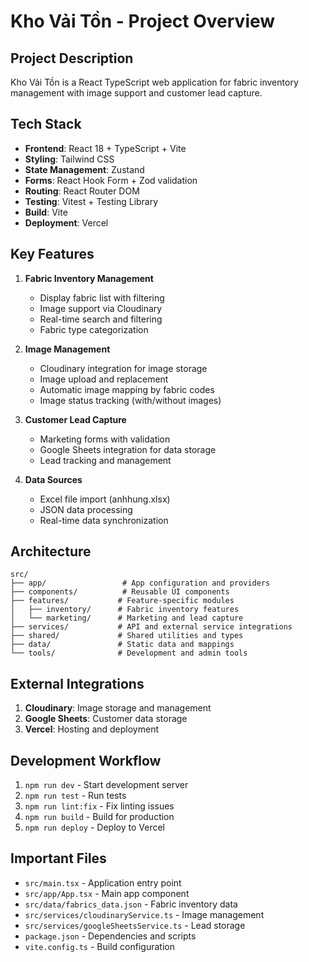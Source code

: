 # Kho Vải Tồn - Project Overview

## Project Description
Kho Vải Tồn is a React TypeScript web application for fabric inventory management with image support and customer lead capture.

## Tech Stack
- **Frontend**: React 18 + TypeScript + Vite
- **Styling**: Tailwind CSS
- **State Management**: Zustand
- **Forms**: React Hook Form + Zod validation
- **Routing**: React Router DOM
- **Testing**: Vitest + Testing Library
- **Build**: Vite
- **Deployment**: Vercel

## Key Features
1. **Fabric Inventory Management**
   - Display fabric list with filtering
   - Image support via Cloudinary
   - Real-time search and filtering
   - Fabric type categorization

2. **Image Management**
   - Cloudinary integration for image storage
   - Image upload and replacement
   - Automatic image mapping by fabric codes
   - Image status tracking (with/without images)

3. **Customer Lead Capture**
   - Marketing forms with validation
   - Google Sheets integration for data storage
   - Lead tracking and management

4. **Data Sources**
   - Excel file import (anhhung.xlsx)
   - JSON data processing
   - Real-time data synchronization

## Architecture
```
src/
├── app/                 # App configuration and providers
├── components/          # Reusable UI components
├── features/           # Feature-specific modules
│   ├── inventory/      # Fabric inventory features
│   └── marketing/      # Marketing and lead capture
├── services/           # API and external service integrations
├── shared/             # Shared utilities and types
├── data/               # Static data and mappings
└── tools/              # Development and admin tools
```

## External Integrations
1. **Cloudinary**: Image storage and management
2. **Google Sheets**: Customer data storage
3. **Vercel**: Hosting and deployment

## Development Workflow
1. `npm run dev` - Start development server
2. `npm run test` - Run tests
3. `npm run lint:fix` - Fix linting issues
4. `npm run build` - Build for production
5. `npm run deploy` - Deploy to Vercel

## Important Files
- `src/main.tsx` - Application entry point
- `src/app/App.tsx` - Main app component
- `src/data/fabrics_data.json` - Fabric inventory data
- `src/services/cloudinaryService.ts` - Image management
- `src/services/googleSheetsService.ts` - Lead storage
- `package.json` - Dependencies and scripts
- `vite.config.ts` - Build configuration
